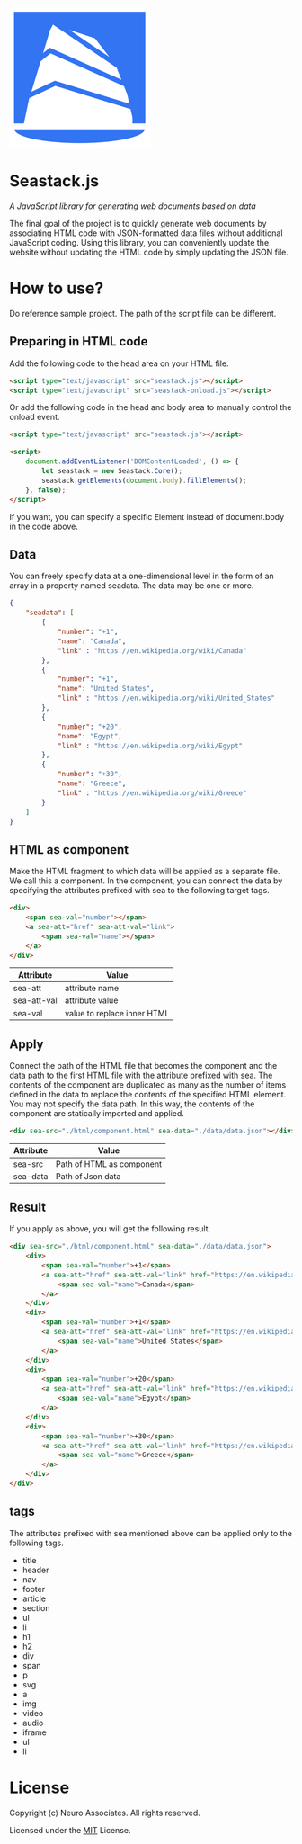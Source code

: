 ![Logo of Seastack](./img/logo.png)

# Seastack.js
*A JavaScript library for generating web documents based on data*

The final goal of the project is to quickly generate web documents by associating HTML code with JSON-formatted data files without additional JavaScript coding. Using this library, you can conveniently update the website without updating the HTML code by simply updating the JSON file.


# How to use?

Do reference sample project. The path of the script file can be different.

## Preparing in HTML code

Add the following code to the head area on your HTML file.

```html
<script type="text/javascript" src="seastack.js"></script>
<script type="text/javascript" src="seastack-onload.js"></script>
```

Or add the following code in the head and body area to manually control the onload event.

```html
<script type="text/javascript" src="seastack.js"></script>
```

```html
<script>
    document.addEventListener('DOMContentLoaded', () => {
        let seastack = new Seastack.Core();
        seastack.getElements(document.body).fillElements();
    }, false);
</script>
```

If you want, you can specify a specific Element instead of document.body in the code above.


## Data

You can freely specify data at a one-dimensional level in the form of an array in a property named seadata. The data may be one or more.

```json
{
    "seadata": [
        {
            "number": "+1",
            "name": "Canada",
            "link" : "https://en.wikipedia.org/wiki/Canada"
        },
        {
            "number": "+1",
            "name": "United States",
            "link" : "https://en.wikipedia.org/wiki/United_States"
        },
        {
            "number": "+20",
            "name": "Egypt",
            "link" : "https://en.wikipedia.org/wiki/Egypt"
        },
        {
            "number": "+30",
            "name": "Greece",
            "link" : "https://en.wikipedia.org/wiki/Greece"
        }
    ]
}
```

## HTML as component

Make the HTML fragment to which data will be applied as a separate file. We call this a component. In the component, you can connect the data by specifying the attributes prefixed with sea to the following target tags.

```html
<div>
    <span sea-val="number"></span>
    <a sea-att="href" sea-att-val="link">
        <span sea-val="name"></span>
    </a>
</div>
```

Attribute | Value
------------ | -------------
sea-att | attribute name
sea-att-val | attribute value
sea-val | value to replace inner HTML


## Apply

Connect the path of the HTML file that becomes the component and the data path to the first HTML file with the attribute prefixed with sea. The contents of the component are duplicated as many as the number of items defined in the data to replace the contents of the specified HTML element. You may not specify the data path. In this way, the contents of the component are statically imported and applied.

```html
<div sea-src="./html/component.html" sea-data="./data/data.json"></div>
```

Attribute | Value
------------ | -------------
sea-src | Path of HTML as component
sea-data | Path of Json data

## Result

If you apply as above, you will get the following result.

```html
<div sea-src="./html/component.html" sea-data="./data/data.json">
    <div>
        <span sea-val="number">+1</span>
        <a sea-att="href" sea-att-val="link" href="https://en.wikipedia.org/wiki/Canada">
            <span sea-val="name">Canada</span>
        </a>
    </div>
    <div>
        <span sea-val="number">+1</span>
        <a sea-att="href" sea-att-val="link" href="https://en.wikipedia.org/wiki/United_States">
            <span sea-val="name">United States</span>
        </a>
    </div>
    <div>
        <span sea-val="number">+20</span>
        <a sea-att="href" sea-att-val="link" href="https://en.wikipedia.org/wiki/Egypt">
            <span sea-val="name">Egypt</span>
        </a>
    </div>
    <div>
        <span sea-val="number">+30</span>
        <a sea-att="href" sea-att-val="link" href="https://en.wikipedia.org/wiki/Greece">
            <span sea-val="name">Greece</span>
        </a>
    </div>
</div>
```

## tags

The attributes prefixed with sea mentioned above can be applied only to the following tags.

* title
* header
* nav
* footer
* article
* section
* ul
* li
* h1
* h2
* div
* span
* p
* svg
* a
* img
* video
* audio
* iframe
* ul
* li



# License

Copyright (c) Neuro Associates. All rights reserved.

Licensed under the [MIT](LICENSE.txt) License.